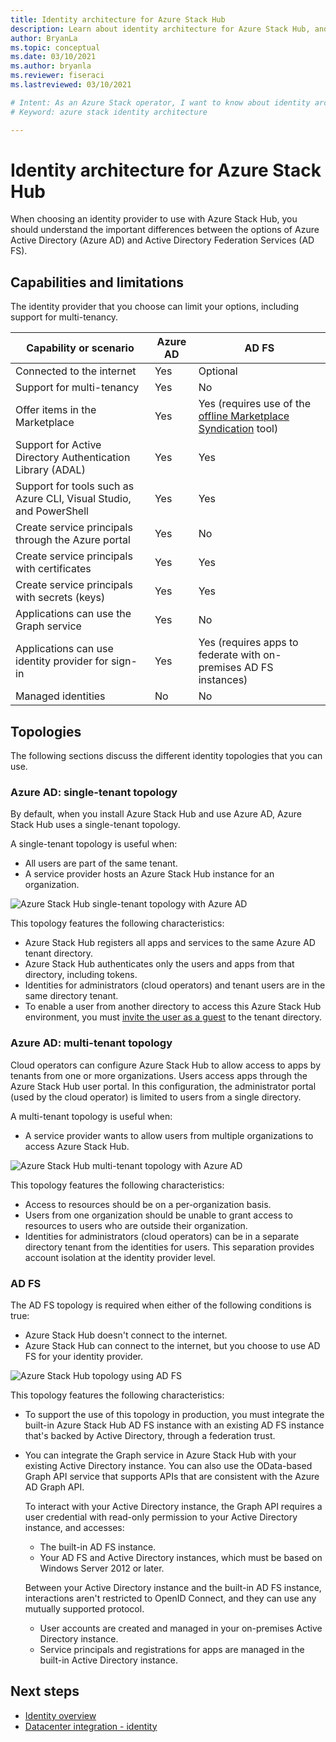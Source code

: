 ```yaml
---
title: Identity architecture for Azure Stack Hub 
description: Learn about identity architecture for Azure Stack Hub, and the differences between Azure AD and AD FS.
author: BryanLa
ms.topic: conceptual
ms.date: 03/10/2021
ms.author: bryanla
ms.reviewer: fiseraci
ms.lastreviewed: 03/10/2021

# Intent: As an Azure Stack operator, I want to know about identity architecture, and the differences between Azure AD and AD FS.
# Keyword: azure stack identity architecture

---
```



# Identity architecture for Azure Stack Hub

When choosing an identity provider to use with Azure Stack Hub, you should understand the important differences between the options of Azure Active Directory (Azure AD) and Active Directory Federation Services (AD FS).

## Capabilities and limitations

The identity provider that you choose can limit your options, including support for multi-tenancy.

|Capability or scenario        |Azure AD  |AD FS  |
|------------------------------|----------|-------|
|Connected to the internet     |Yes       |Optional|
|Support for multi-tenancy     |Yes       |No      |
|Offer items in the Marketplace |Yes       |Yes (requires use of the [offline Marketplace Syndication](azure-stack-download-azure-marketplace-item.md?pivots=state-disconnected) tool)|
|Support for Active Directory Authentication Library (ADAL) |Yes |Yes|
|Support for tools such as Azure CLI, Visual Studio, and PowerShell  |Yes |Yes|
|Create service principals through the Azure portal     |Yes |No|
|Create service principals with certificates      |Yes |Yes|
|Create service principals with secrets (keys)    |Yes |Yes|
|Applications can use the Graph service           |Yes |No|
|Applications can use identity provider for sign-in |Yes |Yes (requires apps to federate with on-premises AD FS instances) |
| Managed identities | No | No |

## Topologies

The following sections discuss the different identity topologies that you can use.

### Azure AD: single-tenant topology

By default, when you install Azure Stack Hub and use Azure AD, Azure Stack Hub uses a single-tenant topology.

A single-tenant topology is useful when:
- All users are part of the same tenant.
- A service provider hosts an Azure Stack Hub instance for an organization.

![Azure Stack Hub single-tenant topology with Azure AD](media/azure-stack-identity-architecture/single-tenant.svg)

This topology features the following characteristics:

- Azure Stack Hub registers all apps and services to the same Azure AD tenant directory.
- Azure Stack Hub authenticates only the users and apps from that directory, including tokens.
- Identities for administrators (cloud operators) and tenant users are in the same directory tenant.
- To enable a user from another directory to access this Azure Stack Hub environment, you must [invite the user as a guest](azure-stack-identity-overview.md#guest-users) to the tenant directory.

### Azure AD: multi-tenant topology

Cloud operators can configure Azure Stack Hub to allow access to apps by tenants from one or more organizations. Users access apps through the Azure Stack Hub user portal. In this configuration, the administrator portal (used by the cloud operator) is limited to users from a single directory.

A multi-tenant topology is useful when:

- A service provider wants to allow users from multiple organizations to access Azure Stack Hub.

![Azure Stack Hub multi-tenant topology with Azure AD](media/azure-stack-identity-architecture/multi-tenant.svg)

This topology features the following characteristics:

- Access to resources should be on a per-organization basis.
- Users from one organization should be unable to grant access to resources to users who are outside their organization.
- Identities for administrators (cloud operators) can be in a separate directory tenant from the identities for users. This separation provides account isolation at the identity provider level.
 
### AD FS

The AD FS topology is required when either of the following conditions is true:

- Azure Stack Hub doesn't connect to the internet.
- Azure Stack Hub can connect to the internet, but you choose to use AD FS for your identity provider.
  
![Azure Stack Hub topology using AD FS](media/azure-stack-identity-architecture/adfs.svg)

This topology features the following characteristics:

- To support the use of this topology in production, you must integrate the built-in Azure Stack Hub AD FS instance with an existing AD FS instance that's backed by Active Directory, through a federation trust.
- You can integrate the Graph service in Azure Stack Hub with your existing Active Directory instance. You can also use the OData-based Graph API service that supports APIs that are consistent with the Azure AD Graph API.

  To interact with your Active Directory instance, the Graph API requires a user credential with read-only permission to your Active Directory instance, and accesses:  
  - The built-in AD FS instance.
  - Your AD FS and Active Directory instances, which must be based on Windows Server 2012 or later.
  
  Between your Active Directory instance and the built-in AD FS instance, interactions aren't restricted to OpenID Connect, and they can use any mutually supported protocol.
  - User accounts are created and managed in your on-premises Active Directory instance.
  - Service principals and registrations for apps are managed in the built-in Active Directory instance.

## Next steps

- [Identity overview](azure-stack-identity-overview.md)
- [Datacenter integration - identity](azure-stack-integrate-identity.md)
